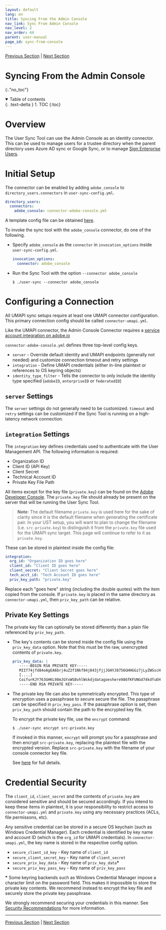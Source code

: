```yaml
---
layout: default
lang: en
title: Syncing From the Admin Console
nav_link: Sync From Admin Console
nav_level: 2
nav_order: 44
parent: user-manual
page_id: sync-from-console
---
```


[Previous Section](connect_okta.md)  \| [Next Section](sync_from_csv.md)

# Syncing From the Admin Console
{:."no_toc"}

<details open markdown="block">
  <summary>
    Table of contents
  </summary>
  {: .text-delta }
1. TOC
{:toc}
</details>

# Overview

The User Sync Tool can use the Admin Console as an identity connector. This can be used to manage users
for a trustee directory when the parent directory uses Azure AD sync or Google Sync, or to manage
[Sign Enterprise Users](sign_sync.md#sign-enterprise).

# Initial Setup

The connector can be enabled by adding `adobe_console` to `directory_users.connectors` in `user-sync-config.yml`.

```yaml
directory_users:
  connectors:
    adobe_console: connector-adobe-console.yml
```

A template config file can be obtained [here](https://github.com/adobe-apiplatform/user-sync.py/blob/v2/examples/config%20files%20-%20basic/connector-adobe-console.yml).

To invoke the sync tool with the `adobe_console` connector, do one of the following.

* Specify `adobe_console` as the `connector` in `invocation_options` inside `user-sync-config.yml`.

  ```yaml
  invocation_options:
    connector: adobe_console
  ```
* Run the Sync Tool with the option `--connector adobe_console`

  ```
  $ ./user-sync --connector adobe_console
  ```

# Configuring a Connection

All UMAPI sync setups require at least one UMAPI connector configuration. This primary connection config should
be called `connector-umapi.yml`.

Like the UMAPI connector, the Admin Console Connector requires a [service account integration on adobe.io](setup_and_installation.md##set-up-a-user-management-api-integration-on-adobe-io)

`connector-adobe-console.yml` defines three top-level config keys.

* `server` - Override default identity and UMAPI endpoints (generally not needed) and customize connection timeout and retry settings
* `integration` - Define UMAPI credentials (either in-line plaintext or references to OS keyring objects)
* `identity_type_filter` - Tells the connector to only include the identity type specified (`adobeID`, `enterpriseID` or
  `federatedID`)

## `server` Settings

The `server` settings do not generally need to be customized. `timeout` and `retry` settings can be customized if the Sync Tool
is running on a high-latency network connection.

## `integration` Settings

The `integration` key defines credentials used to authenticate with the User Management API. The following information
is required:

- Organization ID
- Client ID (API Key)
- Client Secret
- Technical Account ID
- Private Key File Path

All items except for the key file (`private.key`) can be found on the [Adobe Developer Console](https://developer.adobe.com/console/).
The `private.key` file should already be present on the server that will be running the User Sync Tool.

> **Note**: The default filename `private.key` is used here for the sake of clarity since it is the default filename
> when generating the certificate pair. In your UST setup, you will want to plan to change the filename (i.e. `src-private.key`)
> to distinguish it from the `private.key` file used for the UMAPI sync target. This page will continue to refer
> to it as `private.key`.

These can be stored in plaintext inside the config file:

```yaml
integration:
  org_id: "Organization ID goes here"
  client_id: "Client ID goes here"
  client_secret: "Client Secret goes here"
  tech_acct_id: "Tech Account ID goes here"
  priv_key_path: "private.key"
```

Replace each "goes here" string (including the double quotes) with the item copied from the console. If `private.key` is
placed in the same directory as `connector-umapi.yml`, then `priv_key_path` can be relative.

## Private Key Settings

The private key file can optionally be stored differently than a plain file referenced by `priv_key_path`.

* The key's contents can be stored inside the config file using the `priv_key_data` option. Note that this must be
  the raw, unencrypted contents of `private.key`.

  ```yaml
  priv_key_data: |
     -----BEGIN RSA PRIVATE KEY-----
     MIIf74jfd84oAgEA6brj4uZ2f1Nkf84j843jfjjJGHYJ8756GHHGGz7jLyZWSscH
     [....]
     CoifurKJY763GHKL98mJGYxWSBvhlWskdjdatagoeshere986fKFUNGd74kdfuEH
     -----END RSA PRIVATE KEY-----
  ```

* The private key file can also be symmetrically encrypted. This type of encryption uses a passphrase to secure
  secure the file. The passphrase can be specified in `priv_key_pass`. If the passphrase option is set, then
  `priv_key_path` should contain the path to the encrypted key file.
  
  To encrypt the private key file, use the `encrypt` command:
  
  ```
  $ ./user-sync encrypt src-private.key
  ```
  
  If invoked in this manner, `encrypt` will prompt you for a passphrase and then encrypt `src-private.key`,
  replacing the plaintext file with the encrypted version. Replace `src-private.key` with the filename
  of your console connector key file.
  
  See [here](additional_tools.md#private-key-encryption) for full details.

# Credential Security

The `client_id`, `client_secret` and the contents of `private.key` are considered sensitive and should be secured accordingly.
If you intend to keep these items in plaintext, it is your responsibility to restrict access to `connector-umapi.yml`
and `private.key` using any necessary practices (ACLs, file permissons, etc).

Any sensitive credential can be stored in a secure OS keychain (such as Windows Credential Manager). Each credential
is identified by key name and account ID (which is the `org_id` for UMAPI credentials). In `connector-umapi.yml`, the key name
is stored in the respective config option.

* `secure_client_id_key` - Key name of `client_id`
* `secure_client_secret_key` - Key name of `client_secret`
* `secure_priv_key_data` - Key name of `priv_key_data`**\***
* `secure_priv_key_pass_key` - Key name of `priv_key_pass`

**\*** Some keyring backends such as Windows Credential Manager impose a character limit on the password field.
This makes it impossible to store the private key contents. We recommend instead to encrypt the key file
and securely store the private key passphrase.

We strongly recommend securing your credentials in this manner.
See [Security Recommendations](security.md#secure-credential-storage) for more
information.

---

[Previous Section](connect_okta.md)  \| [Next Section](sync_from_csv.md)
